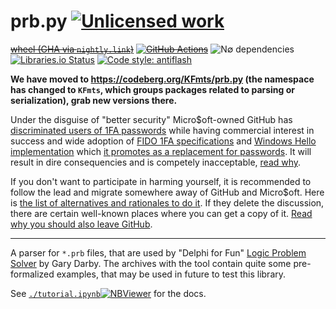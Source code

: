 prb.py [![Unlicensed work](https://raw.githubusercontent.com/unlicense/unlicense.org/master/static/favicon.png)](https://unlicense.org/)
======
~~[wheel (GHA via `nightly.link`)](https://nightly.link/KOLANICH-libs/prb.py/workflows/CI/master/prb-0.CI-py3-none-any.whl)~~
~~[![GitHub Actions](https://github.com/KOLANICH-libs/prb.py/workflows/CI/badge.svg)](https://github.com/KOLANICH-libs/prb.py/actions/)~~
![N∅ dependencies](https://shields.io/badge/-N∅_deps!-0F0)
[![Libraries.io Status](https://img.shields.io/librariesio/github/KOLANICH-libs/prb.py.svg)](https://libraries.io/github/KOLANICH-libs/prb.py)
[![Code style: antiflash](https://img.shields.io/badge/code%20style-antiflash-FFF.svg)](https://codeberg.org/KOLANICH-tools/antiflash.py)

**We have moved to https://codeberg.org/KFmts/prb.py (the namespace has changed to `KFmts`, which groups packages related to parsing or serialization), grab new versions there.**

Under the disguise of "better security" Micro$oft-owned GitHub has [discriminated users of 1FA passwords](https://github.blog/2023-03-09-raising-the-bar-for-software-security-github-2fa-begins-march-13/) while having commercial interest in success and wide adoption of [FIDO 1FA specifications](https://fidoalliance.org/specifications/download/) and [Windows Hello implementation](https://support.microsoft.com/en-us/windows/passkeys-in-windows-301c8944-5ea2-452b-9886-97e4d2ef4422) which [it promotes as a replacement for passwords](https://github.blog/2023-07-12-introducing-passwordless-authentication-on-github-com/). It will result in dire consequencies and is competely inacceptable, [read why](https://codeberg.org/KOLANICH/Fuck-GuanTEEnomo).

If you don't want to participate in harming yourself, it is recommended to follow the lead and migrate somewhere away of GitHub and Micro$oft. Here is [the list of alternatives and rationales to do it](https://github.com/orgs/community/discussions/49869). If they delete the discussion, there are certain well-known places where you can get a copy of it. [Read why you should also leave GitHub](https://codeberg.org/KOLANICH/Fuck-GuanTEEnomo).

---

A parser for `*.prb` files, that are used by "Delphi for Fun" [Logic Problem Solver](http://delphiforfun.org/Programs/logic_problem_solver.htm) by Gary Darby. The archives with the tool contain quite some pre-formalized examples, that may be used in future to test this library.

See [`./tutorial.ipynb`](./tutorial.ipynb)[![NBViewer](https://nbviewer.org/static/ico/ipynb_icon_16x16.png)](https://nbviewer.org/urls/codeberg.org/KFmts/prb.py/raw/branch/master/tutorial.ipynb) for the docs.
